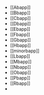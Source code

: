 - [[Abapp]]
- [[Bbapp]]
- [[Cbapp]]
- [[Dbapp]]
- [[Ebapp]]
- [[Fbapp]]
- [[Gbapp]]
- [[Hbapp]]
- [[minorbapp]]
- [[Lbapp]]
- [[Mbapp]]
- [[Nbapp]]
- [[Obapp]]
- [[Pbapp]]
- [[Rbapp]]
-